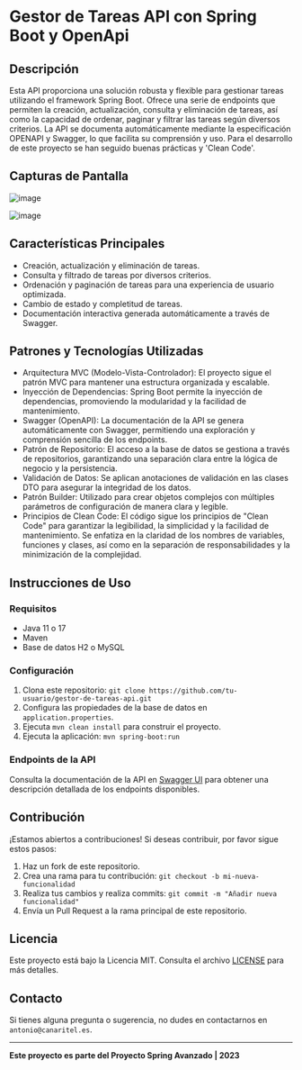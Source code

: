 # Gestor de Tareas API con Spring Boot y OpenApi

## Descripción
Esta API proporciona una solución robusta y flexible para gestionar tareas utilizando el framework Spring Boot. Ofrece una serie de endpoints que permiten la creación, actualización, consulta y eliminación de tareas, así como la capacidad de ordenar, paginar y filtrar las tareas según diversos criterios. La API se documenta automáticamente mediante la especificación OPENAPI y Swagger, lo que facilita su comprensión y uso.
Para el desarrollo de este proyecto se han seguido buenas prácticas y 'Clean Code'.

## Capturas de Pantalla

![image](https://github.com/canaritel/spring-restapi-openapi-swagger/assets/57302177/024be2ce-f354-4e9e-845e-bc60de9104f6)

![image](https://github.com/canaritel/spring-restapi-openapi-swagger/assets/57302177/2b8bee9e-e65b-4037-ba8b-7b38fe97db6e)

## Características Principales
- Creación, actualización y eliminación de tareas.
- Consulta y filtrado de tareas por diversos criterios.
- Ordenación y paginación de tareas para una experiencia de usuario optimizada.
- Cambio de estado y completitud de tareas.
- Documentación interactiva generada automáticamente a través de Swagger.

## Patrones y Tecnologías Utilizadas
- Arquitectura MVC (Modelo-Vista-Controlador): El proyecto sigue el patrón MVC para mantener una estructura organizada y escalable.
- Inyección de Dependencias: Spring Boot permite la inyección de dependencias, promoviendo la modularidad y la facilidad de mantenimiento.
- Swagger (OpenAPI): La documentación de la API se genera automáticamente con Swagger, permitiendo una exploración y comprensión sencilla de los endpoints.
- Patrón de Repositorio: El acceso a la base de datos se gestiona a través de repositorios, garantizando una separación clara entre la lógica de negocio y la persistencia.
- Validación de Datos: Se aplican anotaciones de validación en las clases DTO para asegurar la integridad de los datos.
- Patrón Builder: Utilizado para crear objetos complejos con múltiples parámetros de configuración de manera clara y legible.
- Principios de Clean Code: El código sigue los principios de "Clean Code" para garantizar la legibilidad, la simplicidad y la facilidad de mantenimiento. Se enfatiza en la claridad de los nombres de variables, funciones y clases, así como en la separación de responsabilidades y la minimización de la complejidad.

## Instrucciones de Uso

### Requisitos

- Java 11 o 17
- Maven
- Base de datos H2 o MySQL

### Configuración

1. Clona este repositorio: `git clone https://github.com/tu-usuario/gestor-de-tareas-api.git`
2. Configura las propiedades de la base de datos en `application.properties`.
3. Ejecuta `mvn clean install` para construir el proyecto.
4. Ejecuta la aplicación: `mvn spring-boot:run`

### Endpoints de la API

Consulta la documentación de la API en [Swagger UI](http://localhost:8080/swagger-ui/index.html) para obtener una descripción detallada de los endpoints disponibles.

## Contribución

¡Estamos abiertos a contribuciones! Si deseas contribuir, por favor sigue estos pasos:

1. Haz un fork de este repositorio.
2. Crea una rama para tu contribución: `git checkout -b mi-nueva-funcionalidad`
3. Realiza tus cambios y realiza commits: `git commit -m "Añadir nueva funcionalidad"`
4. Envía un Pull Request a la rama principal de este repositorio.

## Licencia

Este proyecto está bajo la Licencia MIT. Consulta el archivo [LICENSE](/LICENSE) para más detalles.

## Contacto

Si tienes alguna pregunta o sugerencia, no dudes en contactarnos en `antonio@canaritel.es`.

---

**Este proyecto es parte del Proyecto Spring Avanzado | 2023**

